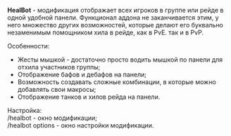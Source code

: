 **HealBot** - модификация отображает всех игроков в группе или рейде в одной удобной панели. Функционал аддона не заканчивается этим, у него множество других возможностей, которые делают его буквально незаменимым помощником хила в рейде, как в PvE. так и в PvP.

Особенности:
- Жесты мышкой - достаточно просто водить мышкой по панели для отхила участников группы;
- Отображение бафов и дебафов на панели;
- Возможность создавать сложные комбинации, в которые можно добавлять свои макросы;
- Отображение танков и хилов рейда на панели.

Настройка:\
/healbot - окно модификации;\
/healbot options - окно настройки модификации.